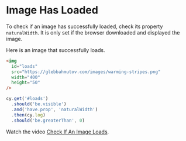 # Image Has Loaded

To check if an image has successfully loaded, check its property `naturalWidth`. It is only set if the browser downloaded and displayed the image.

<!-- fiddle Image has loaded -->

Here is an image that successfully loads.

```html
<img
  id="loads"
  src="https://glebbahmutov.com/images/warming-stripes.png"
  width="400"
  height="50"
/>
```

```js
cy.get('#loads')
  .should('be.visible')
  .and('have.prop', 'naturalWidth')
  .then(cy.log)
  .should('be.greaterThan', 0)
```

<!-- fiddle-end -->

Watch the video [Check If An Image Loads](https://youtu.be/R79ai463xIM).
